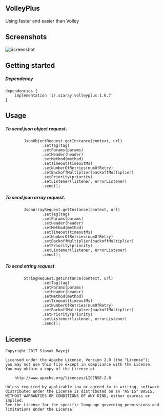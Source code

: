 ## VolleyPlus
Using faster and easier than Volley

## Screenshots

![Screenshot](https://s1.gifyu.com/images/volleyplus-v1.0.4.gif)

## Getting started

##### Dependency

    dependencies {
        implementation 'ir.siaray:volleyplus:1.0.7'
    }

## Usage

##### To send json object request.

            JsonObjectRequest.getInstance(context, url)
                    .setTag(tag)
                    .setParams(params)
                    .setHeader(header)
                    .setMethod(method)
                    .setTimeout(timeoutMs)
                    .setNumberOfRetries(numOfRetry)
                    .setBackoffMultiplier(backoffMultiplier)
                    .setPriority(priority)
                    .setListener(listener, errorListener)
                    .send();

##### To send json array request.

            JsonArrayRequest.getInstance(context, url)
                    .setTag(tag)
                    .setParams(params)
                    .setHeader(header)
                    .setMethod(method)
                    .setTimeout(timeoutMs)
                    .setNumberOfRetries(numOfRetry)
                    .setBackoffMultiplier(backoffMultiplier)
                    .setPriority(priority)
                    .setListener(listener, errorListener)
                    .send();

##### To send string request.

            StringRequest.getInstance(context, url)
                    .setTag(tag)
                    .setParams(params)
                    .setHeader(header)
                    .setMethod(method)
                    .setTimeout(timeoutMs)
                    .setNumberOfRetries(numOfRetry)
                    .setBackoffMultiplier(backoffMultiplier)
                    .setPriority(priority)
                    .setListener(listener, errorListener)
                    .send();

## License

    Copyright 2017 Siamak Rayeji

    Licensed under the Apache License, Version 2.0 (the "License");
    you may not use this file except in compliance with the License.
    You may obtain a copy of the License at

        http://www.apache.org/licenses/LICENSE-2.0

    Unless required by applicable law or agreed to in writing, software
    distributed under the License is distributed on an "AS IS" BASIS,
    WITHOUT WARRANTIES OR CONDITIONS OF ANY KIND, either express or implied.
    See the License for the specific language governing permissions and
    limitations under the License.
